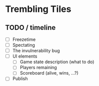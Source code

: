 # Trembling Tiles

## TODO / timeline
 - [ ] Freezetime
 - [ ] Spectating
 - [ ] The invulnerability bug
 - [ ] UI elements
	 - [ ] Game state description (what to do)
	 - [ ] Players remaining
	 - [ ] Scoreboard (alive, wins, ...?)
 - [ ] Publish
